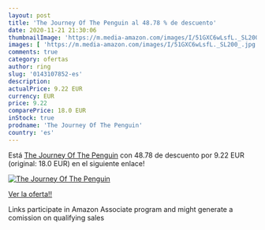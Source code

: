 ```yaml
---
layout: post
title: 'The Journey Of The Penguin al 48.78 % de descuento'
date: 2020-11-21 21:30:06
thumbnailImage: 'https://m.media-amazon.com/images/I/51GXC6wLsfL._SL200_.jpg'
images: [ 'https://m.media-amazon.com/images/I/51GXC6wLsfL._SL200_.jpg' ]
comments: true
category: ofertas
author: ring
slug: '0143107852-es'
description:
actualPrice: 9.22 EUR
currency: EUR
price: 9.22
comparePrice: 18.0 EUR
inStock: true
prodname: 'The Journey Of The Penguin'
country: 'es'
---
```


Está [The Journey Of The Penguin](https://www.amazon.es/dp/0143107852/?tag=tolees-21) con 48.78 de descuento por 9.22 EUR (original: 18.0 EUR) en el siguiente enlace!

[![The Journey Of The Penguin](https://m.media-amazon.com/images/I/51GXC6wLsfL._SL200_.jpg)](https://www.amazon.es/dp/0143107852/?tag=tolees-21)

[Ver la oferta!!](https://www.amazon.es/dp/0143107852/?tag=tolees-21)

Links participate in Amazon Associate program and might generate a comission on qualifying sales


